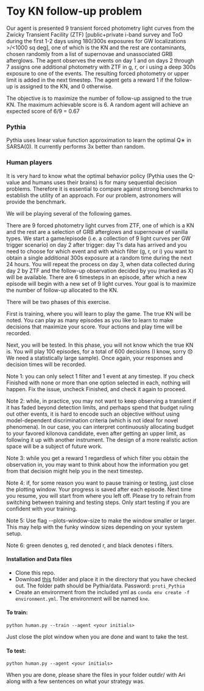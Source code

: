 # Toy KN follow-up problem
Our agent is presented 9 transient forced photometry light curves from the Zwicky Transient Facility (ZTF) [public+private i-band survey and ToO during the first 1-2 days using 180/300s exposures for GW localizations >/<1000 sq deg], one of which is the KN and the rest are contaminants, chosen randomly from a list of supernovae and unassociated GRB afterglows. The agent observes the events on day 1 and on days 2 through 7 assigns one additional photometry with ZTF in g, r, or i using a deep 300s exposure to one of the events. The resulting forced photometry or upper limit is added in the next timestep. The agent gets a reward 1 if the follow-up is assigned to the KN, and 0 otherwise. 

The objective is to maximize the number of follow-up assigned to the true KN. The maximum achievable score is 6. A random agent will achieve an expected score of 6/9 = 0.67

### Pythia
Pythia uses linear value function approximation to learn the optimal Q∗ in SARSA(0). It currently performs 3x better than random.

### Human players
It is very hard to know what the optimal behavior policy (Pythia uses the Q-value and humans uses their brains) is for many sequential decision problems. Therefore it is essential to compare against strong benchmarks to establish the utility of an approach. For our problem, astronomers will provide the benchmark.

We will be playing several of the following games.

There are 9 forced photometry light curves from ZTF, one of which is a KN and the rest are a selection of GRB afterglows and supernovae of vanilla types. We start a game/episode (i.e. a collection of 9 light curves per GW trigger scenario) on day 2 after trigger: day 1's data has arrived and you need to choose for which event and with which filter (g, r, or i) you want to obtain a single additional 300s exposure at a random time during the next 24 hours. You will repeat the process on day 3, when data collected during day 2 by ZTF and the follow-up observation decided by you (marked as X) will be available. There are 6 timesteps in an episode, after which a new episode will begin with a new set of 9 light curves. Your goal is to maximize the number of follow-up allocated to the KN.

There will be two phases of this exercise.

First is training, where you will learn to play the game. The true KN will be noted. You can play as many episodes as you like to learn to make decisions that maximize your score. Your actions and play time will be recorded.

Next, you will be tested. In this phase, you will not know which the true KN is. You will play 100 episodes, for a total of 600 decisions (I know, sorry :disappointed: We need a statistically large sample). Once again, your responses and decision times will be recorded.

Note 1: you can only select 1 filter and 1 event at any timestep. If you check Finished with none or more than one option selected in each, nothing will happen. Fix the issue, uncheck Finished, and check it again to proceed.

Note 2: while, in practice, you may not want to keep observing a transient if it has faded beyond detection limits, and perhaps spend that budget ruling out other events, it is hard to encode such an objective without using model-dependent discrimination criteria (which is not ideal for novel phenomena). In our case, you can interpret continuously allocating budget to your favored kilonova candidate, even after getting an upper limit, as following it up with another instrument. The design of a more realistic action space will be a subject of future work.

Note 3: while you get a reward 1 regardless of which filter you obtain the observation in, you may want to think about how the information you get from that decision might help you in the next timestep.

Note 4: if, for some reason you want to pause training or testing, just close the plotting window. Your progress is saved after each episode. Next time you resume, you will start from where you left off. Please try to refrain from switching between training and testing steps. Only start testing if you are confident with your training.

Note 5: Use flag --plots-window-size <float> to make the window smaller or larger. This may help with the funky window sizes depending on your system setup.

Note 6: green denotes g, red denoted r, and black denotes i filters.

#### Installation and Data files

* Clone this repo.
* Download [this](https://1drv.ms/u/s!At8xIP1B4oiJi-cSo5g2jJbBE_Bi5A?e=mBOVNp) folder and place it in the directory that you have checked out. The folder path should be Pythia/data.
Password: `proti_Pythia`
* Create an environment from the included yml as `conda env create -f environment.yml`. The environment will be named `kne`.

#### To train:
`python human.py --train --agent <your initials>`

Just close the plot window when you are done and want to take the test.

#### To test:
`python human.py --agent <your initials>`

When you are done, please share the files in your folder outdir/<your initials> with Ari along with a few sentences on what your strategy was. 

